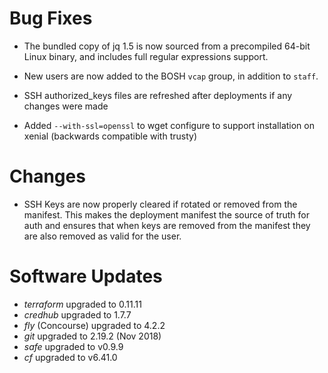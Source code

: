 # Bug Fixes

- The bundled copy of jq 1.5 is now sourced from a precompiled
  64-bit Linux binary, and includes full regular expressions
  support.

- New users are now added to the BOSH `vcap` group, in addition to
  `staff`.

- SSH authorized_keys files are refreshed after deployments if any
  changes were made

- Added `--with-ssl=openssl` to wget configure to support installation 
  on xenial (backwards compatible with trusty)

# Changes

- SSH Keys are now properly cleared if rotated or removed from the manifest. This makes the deployment manifest the source of truth for auth and ensures that when keys are removed from the manifest they are also removed as valid for the user.

# Software Updates

- *terraform* upgraded to 0.11.11
- *credhub* upgraded to 1.7.7
- *fly* (Concourse) upgraded to 4.2.2
- *git* upgraded to 2.19.2 (Nov 2018)
- *safe* upgraded to v0.9.9
- *cf* upgraded to v6.41.0
